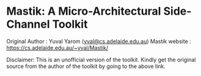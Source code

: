 # Mastik: A Micro-Architectural Side-Channel Toolkit

Original Author : Yuval Yarom (yval@cs.adelaide.edu.au)
Mastik website : https://cs.adelaide.edu.au/~yval/Mastik/

Disclaimer: This is an unofficial version of the toolkit. Kindly get the original source from the author of the toolkit by going to the above link.
